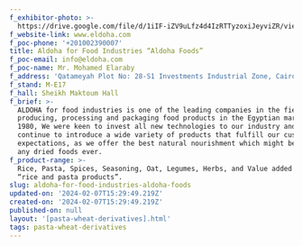 ```yaml
---
f_exhibitor-photo: >-
  https://drive.google.com/file/d/1iIF-iZV9uLfz4d4IzRTTyzoxiJeyviZR/view?usp=drive_link
f_website-link: www.eldoha.com
f_poc-phone: '+201002390007'
title: Aldoha for Food Industries “Aldoha Foods”
f_poc-email: info@eldoha.com
f_poc-name: Mr. Mohamed Elaraby
f_address: 'Qatameyah Plot No: 28-S1 Investments Industrial Zone, Cairo, Egypt.'
f_stand: M-E17
f_hall: Sheikh Maktoum Hall
f_brief: >-
  ALDOHA for food industries is one of the leading companies in the field of
  producing, processing and packaging food products in the Egyptian market since
  1980, We were keen to invest all new technologies to our industry and we
  continue to introduce a wide variety of products that fulfill our customers’
  expectations, as we offer the best natural nourishment which might be used for
  any dried foods ever.
f_product-range: >-
  Rice, Pasta, Spices, Seasoning, Oat, Legumes, Herbs, and Value added products
  “rice and pasta products”.
slug: aldoha-for-food-industries-aldoha-foods
updated-on: '2024-02-07T15:29:49.219Z'
created-on: '2024-02-07T15:29:49.219Z'
published-on: null
layout: '[pasta-wheat-derivatives].html'
tags: pasta-wheat-derivatives
---
```



